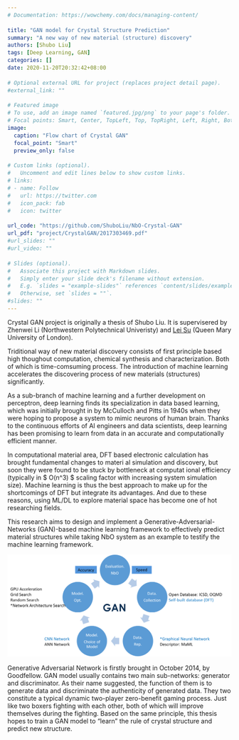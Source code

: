 ```yaml
---
# Documentation: https://wowchemy.com/docs/managing-content/

title: "GAN model for Crystal Structure Prediction"
summary: "A new way of new material (structure) discovery"
authors: [Shubo Liu]
tags: [Deep Learning, GAN]
categories: []
date: 2020-11-20T20:32:42+08:00

# Optional external URL for project (replaces project detail page).
#external_link: ""

# Featured image
# To use, add an image named `featured.jpg/png` to your page's folder.
# Focal points: Smart, Center, TopLeft, Top, TopRight, Left, Right, BottomLeft, Bottom, BottomRight.
image:
  caption: "Flow chart of Crystal GAN"
  focal_point: "Smart"
  preview_only: false

# Custom links (optional).
#   Uncomment and edit lines below to show custom links.
# links:
# - name: Follow
#   url: https://twitter.com
#   icon_pack: fab
#   icon: twitter

url_code: "https://github.com/ShuboLiu/NbO-Crystal-GAN"
url_pdf: "project/CrystalGAN/2017303469.pdf"
#url_slides: ""
#url_video: ""

# Slides (optional).
#   Associate this project with Markdown slides.
#   Simply enter your slide deck's filename without extension.
#   E.g. `slides = "example-slides"` references `content/slides/example-slides.md`.
#   Otherwise, set `slides = ""`.
#slides: ""
---
```


Crystal GAN project is originally a thesis of Shubo Liu. It is supervisered by Zhenwei Li (Northwestern Polytechnical Univeristy) and [Lei Su](https://www.sems.qmul.ac.uk/staff/research/l.su) (Queen Mary University of London). 

Triditional way of new material discovery consists of first principle based high thoughout computation, chemical synthesis and characterization. Both of which is time-comsuming process. The introduction of machine learning accelerates the discovering process of new materials (structures) significantly. 

As a sub-branch of machine learning and a further development on perceptron, deep learning finds its specialization in data based learning, which was initially brought in by McCulloch and Pitts in 1940s when they were hoping to propose a system to mimic neurons of human brain. Thanks to the continuous efforts of AI engineers and data scientists, deep learning has been promising to learn from data in an accurate and computationally efficient manner. 

In computational material area, DFT based electronic calculation has brought fundamental changes to materi al simulation and discovery, but soon they were found to be stuck by bottleneck at computat ional efficiency (typically in $ O(n^3) $ scaling factor with increasing system simulation size). Machine learning is thus the best approach to make up for the shortcomings of DFT but integrate its advantages. And due to these reasons, using ML/DL to explore material space has become one of hot researching fields.

This research aims to design and implement a Generative-Adversarial-Networks (GAN)-based machine learning framework to effectively predict material structures while taking NbO system as an example to testify the machine learning framework.

![Data Pipline](./figure_3.png)

Generative Adversarial Network is firstly brought in October 2014, by Goodfellow. GAN model usually contains two main sub-networks: generator and discriminator. As their name suggested, the function of them is to generate data and discriminate the authenticity of generated data. They two constitute a typical dynamic two-player zero-benefit gaming process. Just like two boxers fighting with each other, both of which will improve themselves during the fighting. Based on the same principle, this thesis hopes to train a GAN model to “learn” the rule of crystal structure and predict new structure.
